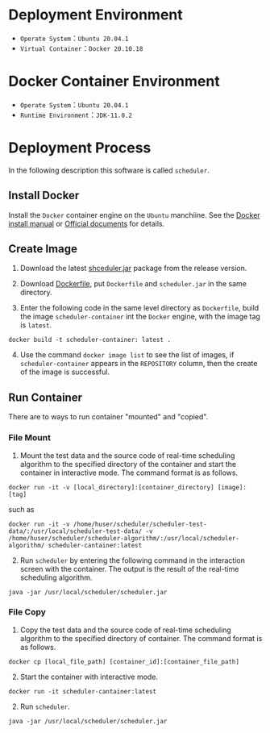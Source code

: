 # Deployment Environment

* `Operate System`：`Ubuntu 20.04.1`
* `Virtual Container`：`Docker 20.10.18`

# Docker Container Environment

* `Operate System`：`Ubuntu 20.04.1`
* `Runtime Environment`：`JDK-11.0.2`

# Deployment Process

In the following description this software is called `scheduler`.

## Install Docker

Install the `Docker` container engine on the `Ubuntu` manchiine. See the [Docker install manual](https://github.com/1501106169/scheduler/blob/master/docs/deployment/Docker.md) or [Official documents](https://docs.docker.com/get-docker/) for details.

## Create Image

1. Download the latest [shceduler.jar](https://github.com/1501106169/scheduler/releases) package from the release version.

2. Download [Dockerfile](https://github.com/1501106169/scheduler/blob/master/docs/deployment/Dockerfile), put `Dockerfile` and `scheduler.jar` in the same directory.

3. Enter the following code in the same level directory as `Dockerfile`, build the image `scheduler-container` int the `Docker` engine, with the image tag is `latest`.
```
docker build -t scheduler-container: latest . 
```

4. Use the command `docker image list` to see the list of images, if `scheduler-container` appears in the `REPOSITORY` column, then the create of the image is successful.

## Run Container
There are to ways to run container "mounted" and "copied".

### File Mount

1. Mount the test data and the source code of real-time scheduling algorithm to the specified directory of the container and start the container in interactive mode. The command format is as follows.
```
docker run -it -v [local_directory]:[container_directory] [image]:[tag]
```
such as 
```
docker run -it -v /home/huser/scheduler/scheduler-test-data/:/usr/local/scheduler-test-data/ -v /home/huser/scheduler/scheduler-algorithm/:/usr/local/scheduler-algorithm/ scheduler-cantainer:latest
```

2. Run `scheduler` by entering the following command in the interaction screen with the container. The output is the result of the real-time scheduling algorithm.
```
java -jar /usr/local/scheduler/scheduler.jar
```

### File Copy

1. Copy the test data and the source code of real-time scheduling algorithm to the specified directory of container. The command format is as follows.
```
docker cp [local_file_path] [container_id]:[container_file_path]
```

2. Start the container with interactive mode.
```
docker run -it scheduler-cantainer:latest
```

2. Run `scheduler`.
```
java -jar /usr/local/scheduler/scheduler.jar
```

